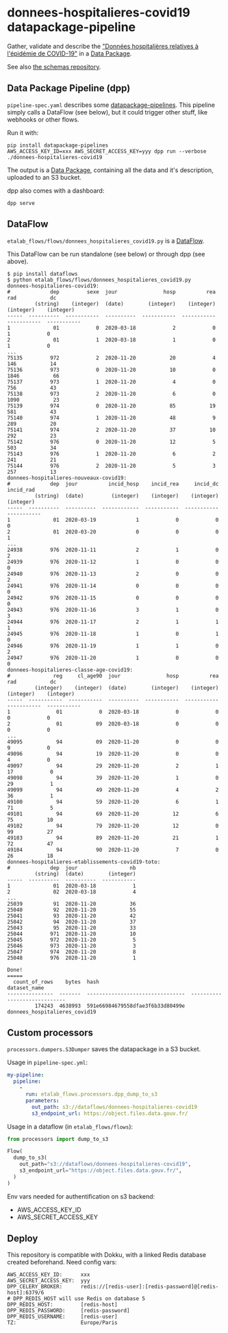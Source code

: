 # donnees-hospitalieres-covid19 datapackage-pipeline

Gather, validate and describe the ["Données hospitalières relatives à l'épidémie de COVID-19"](https://www.data.gouv.fr/fr/datasets/donnees-hospitalieres-relatives-a-lepidemie-de-covid-19/#_) in a [Data Package](https://specs.frictionlessdata.io/#what-s-a-data-package).

See also [the schemas repository](https://github.com/abulte/schema-donnees-hospitalieres-covid19).

## Data Package Pipeline (dpp)

`pipeline-spec.yaml` describes some [datapackage-pipelines](https://github.com/frictionlessdata/datapackage-pipelines). This pipeline simply calls a DataFlow (see below), but it could trigger other stuff, like webhooks or other flows.

Run it with:

```
pip install datapackage-pipelines
AWS_ACCESS_KEY_ID=xxx AWS_SECRET_ACCESS_KEY=yyy dpp run --verbose ./donnees-hospitalieres-covid19
```

The output is a [Data Package](https://specs.frictionlessdata.io/#what-s-a-data-package), containing all the data and it's description, uploaded to an S3 bucket.

dpp also comes with a dashboard:

```
dpp serve
```

## DataFlow

`etalab_flows/flows/donnees_hospitalieres_covid19.py` is a [DataFlow](https://github.com/datahq/dataflows).

This DataFlow can be run standalone (see below) or through dpp (see above).

```
$ pip install dataflows
$ python etalab_flows/flows/donnees_hospitalieres_covid19.py
donnees-hospitalieres-covid19:
#             dep         sexe  jour               hosp          rea          rad           dc
         (string)    (integer)  (date)        (integer)    (integer)    (integer)    (integer)
-----  ----------  -----------  ----------  -----------  -----------  -----------  -----------
1              01            0  2020-03-18            2            0            1            0
2              01            1  2020-03-18            1            0            1            0
...
75135         972            2  2020-11-20           20            4          146           14
75136         973            0  2020-11-20           10            0         1846           66
75137         973            1  2020-11-20            4            0          756           43
75138         973            2  2020-11-20            6            0         1090           23
75139         974            0  2020-11-20           85           19          581           43
75140         974            1  2020-11-20           48            9          289           20
75141         974            2  2020-11-20           37           10          292           23
75142         976            0  2020-11-20           12            5          503           34
75143         976            1  2020-11-20            6            2          241           21
75144         976            2  2020-11-20            5            3          257           13
donnees-hospitalieres-nouveaux-covid19:
#             dep  jour          incid_hosp    incid_rea     incid_dc    incid_rad
         (string)  (date)         (integer)    (integer)    (integer)    (integer)
-----  ----------  ----------  ------------  -----------  -----------  -----------
1              01  2020-03-19             1            0            0            0
2              01  2020-03-20             0            0            0            1
...
24938         976  2020-11-11             2            1            0            2
24939         976  2020-11-12             1            0            0            0
24940         976  2020-11-13             2            0            0            2
24941         976  2020-11-14             0            0            0            0
24942         976  2020-11-15             0            0            0            0
24943         976  2020-11-16             3            1            0            3
24944         976  2020-11-17             2            1            1            1
24945         976  2020-11-18             1            0            1            0
24946         976  2020-11-19             1            1            0            2
24947         976  2020-11-20             1            0            0            0
donnees-hospitalieres-classe-age-covid19:
#              reg     cl_age90  jour               hosp          rea          rad           dc
         (integer)    (integer)  (date)        (integer)    (integer)    (integer)    (integer)
-----  -----------  -----------  ----------  -----------  -----------  -----------  -----------
1               01            0  2020-03-18            0            0            0            0
2               01           09  2020-03-18            0            0            0            0
...
49095           94           09  2020-11-20            0            0            9            0
49096           94           19  2020-11-20            0            0            4            0
49097           94           29  2020-11-20            2            1           17            0
49098           94           39  2020-11-20            1            0           29            1
49099           94           49  2020-11-20            4            2           36            1
49100           94           59  2020-11-20            6            1           71            5
49101           94           69  2020-11-20           12            6           75           10
49102           94           79  2020-11-20           12            0           99           27
49103           94           89  2020-11-20           21            1           72           47
49104           94           90  2020-11-20            7            0           26           18
donnees-hospitalieres-etablissements-covid19-toto:
#             dep  jour                 nb
         (string)  (date)        (integer)
-----  ----------  ----------  -----------
1              01  2020-03-18            1
2              02  2020-03-18            4
...
25039          91  2020-11-20           36
25040          92  2020-11-20           55
25041          93  2020-11-20           42
25042          94  2020-11-20           37
25043          95  2020-11-20           33
25044         971  2020-11-20           10
25045         972  2020-11-20            5
25046         973  2020-11-20            3
25047         974  2020-11-20            8
25048         976  2020-11-20            1

Done!
=====
  count_of_rows    bytes  hash                              dataset_name
---------------  -------  --------------------------------  -----------------------------
         174243  4638993  591e66984679558dfae3f6b33d80499e  donnees_hospitalieres_covid19
```

## Custom processors

`processors.dumpers.S3Dumper` saves the datapackage in a S3 bucket.

Usage in `pipeline-spec.yml`:

```yaml
my-pipeline:
  pipeline:
    - 
      run: etalab_flows.processors.dpp_dump_to_s3
      parameters:
        out_path: s3://dataflows/donnees-hospitalieres-covid19
        s3_endpoint_url: https://object.files.data.gouv.fr/
```

Usage in a dataflow (in `etalab_flows/flows`):

```python
from processors import dump_to_s3

Flow(
  dump_to_s3(
    out_path="s3://dataflows/donnees-hospitalieres-covid19",
    s3_endpoint_url="https://object.files.data.gouv.fr/",
  )
)
```

Env vars needed for authentification on s3 backend:
- AWS_ACCESS_KEY_ID
- AWS_SECRET_ACCESS_KEY

## Deploy

This repository is compatible with Dokku, with a linked Redis database created beforehand. Need config vars:

```
AWS_ACCESS_KEY_ID:      xxx
AWS_SECRET_ACCESS_KEY:  yyy
DPP_CELERY_BROKER:      redis://[redis-user]:[redis-password]@[redis-host]:6379/6
# DPP_REDIS_HOST will use Redis on database 5
DPP_REDIS_HOST:         [redis-host]
DPP_REDIS_PASSWORD:     [redis-password]
DPP_REDIS_USERNAME:     [redis-user]
TZ:                     Europe/Paris
```
